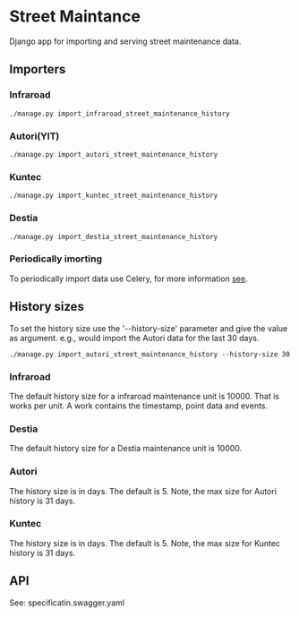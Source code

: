 # Street Maintance

Django app for importing and serving street maintenance data.

## Importers

### Infraroad
```
./manage.py import_infraroad_street_maintenance_history
```
### Autori(YIT)
```
./manage.py import_autori_street_maintenance_history
```
### Kuntec
```
./manage.py import_kuntec_street_maintenance_history
```

### Destia
```
./manage.py import_destia_street_maintenance_history
```

### Periodically imorting
To periodically import data use Celery, for more information [see](https://github.com/City-of-Turku/smbackend/wiki/Celery-Tasks#street-maintenance-history-street_maintenancetasksimport_street_maintenance_history).

## History sizes
To set the history size use the '--history-size' parameter and give the value as argument.
e.g., would import the Autori data for the last 30 days.
```
./manage.py import_autori_street_maintenance_history --history-size 30
```
### Infraroad
The default history size for a infraroad maintenance unit is 10000. That is works per unit. A work contains the timestamp, point data and events.
### Destia
The default history size for a Destia maintenance unit is 10000. 
### Autori
The history size is in days. The default is 5.
Note, the max size for Autori history is 31 days.
### Kuntec
The history size is in days. The default is 5.
Note, the max size for Kuntec history is 31 days.
## API
See: specificatin.swagger.yaml